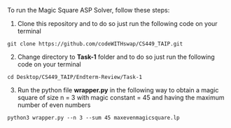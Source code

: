 To run the Magic Square ASP Solver, follow these steps:

1. Clone this repository and to do so just run the following code on your terminal
~~~
git clone https://github.com/codeWITHswap/CS449_TAIP.git
~~~
2. Change directory to **Task-1** folder and to do so just run the following code on your terminal
~~~
cd Desktop/CS449_TAIP/Endterm-Review/Task-1
~~~
3. Run the python file **wrapper.py** in the following way to obtain a magic square of size n = 3 with magic constant = 45 and having the maximum number of even numbers 
~~~
python3 wrapper.py --n 3 --sum 45 maxevenmagicsquare.lp
~~~
